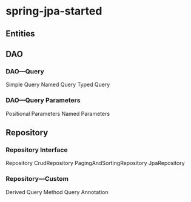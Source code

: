 # spring-jpa-started

## Entities

## DAO

### DAO—Query

Simple Query
Named Query
Typed Query

### DAO—Query Parameters

Positional Parameters
Named Parameters

## Repository

### Repository Interface

Repository
CrudRepository
PagingAndSortingRepository
JpaRepository

### Repository—Custom

Derived Query Method
Query Annotation
